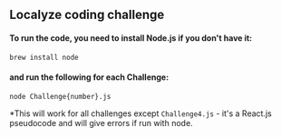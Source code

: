 ## Localyze coding challenge
#### To run the code, you need to install Node.js if you don't have it:
```brew install node```

#### and run the following for each Challenge:
```node Challenge{number}.js```

*This will work for all challenges except `Challenge4.js` - it's a React.js pseudocode and will give errors if run with node.
